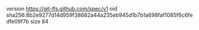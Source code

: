 version https://git-lfs.github.com/spec/v1
oid sha256:8b2e9277d14d959f38682a44a235eb945d1b7b1a698faf1085f6c6fedfe09f7b
size 84
